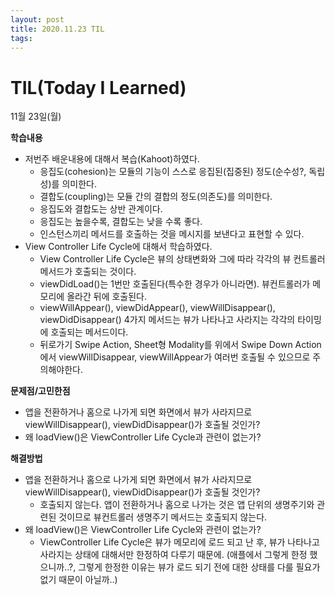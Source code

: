 ```yaml
---
layout: post
title: 2020.11.23 TIL
tags:
---
```

# TIL(Today I Learned)

11월 23일(월)

**학습내용**

- 저번주 배운내용에 대해서 복습(Kahoot)하였다.
    - 응집도(cohesion)는 모듈의 기능이 스스로 응집된(집중된) 정도(순수성?, 독립성)를 의미한다.
    - 결합도(coupling)는 모듈 간의 결합의 정도(의존도)를 의미한다.
    - 응집도와 결합도는 상반 관계이다.
    - 응집도는 높을수록, 결합도는 낮을 수록 좋다.
    - 인스턴스끼리 메서드를 호출하는 것을 메시지를 보낸다고 표현할 수 있다.
- View Controller Life Cycle에 대해서 학습하였다.
    - View Controller Life Cycle은 뷰의 상태변화와 그에 따라 각각의 뷰 컨트롤러 메서드가 호출되는 것이다.
    - viewDidLoad()는 1번만 호출된다(특수한 경우가 아니라면). 뷰컨트롤러가 메모리에 올라간 뒤에 호출된다.
    - viewWillAppear(), viewDidAppear(), viewWillDisappear(), viewDidDisappear() 4가지 메서드는 뷰가 나타나고 사라지는 각각의 타이밍에 호출되는 메서드이다.
    - 뒤로가기 Swipe Action, Sheet형 Modality를 위에서 Swipe Down Action 에서 viewWillDisappear, viewWillAppear가 여러번 호출될 수 있으므로 주의해야한다.

**문제점/고민한점**

- 앱을 전환하거나 홈으로 나가게 되면 화면에서 뷰가 사라지므로 viewWillDisappear(), viewDidDisappear()가 호출될 것인가?
- 왜 loadView()은 ViewController Life Cycle과 관련이 없는가?

**해결방법**

- 앱을 전환하거나 홈으로 나가게 되면 화면에서 뷰가 사라지므로 viewWillDisappear(), viewDidDisappear()가 호출될 것인가?
    - 호출되지 않는다. 앱이 전환하거나 홈으로 나가는 것은 앱 단위의 생명주기와 관련된 것이므로 뷰컨트롤러 생명주기 메서드는 호출되지 않는다.
- 왜 loadView()은 ViewController Life Cycle와 관련이 없는가?
    - ViewController Life Cycle은 뷰가 메모리에 로드 되고 난 후, 뷰가 나타나고 사라지는 상태에 대해서만 한정하여 다루기 때문에. (애플에서 그렇게 한정 했으니까..?, 그렇게 한정한 이유는 뷰가 로드 되기 전에 대한 상태를 다룰 필요가 없기 때문이 아닐까..)
